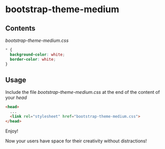# bootstrap-theme-medium

## Contents
*bootstrap-theme-medium.css*
```css
* {
  background-color: white;
  border-color: white;
}
```

## Usage
Include the file *bootstrap-theme-medium.css* at the end of the content of your *head*

```html
<head>
  ...
  <link rel="stylesheet" href="bootstrap-theme-medium.css">
</head>
```

Enjoy!

Now your users have space for their creativity without distractions!
